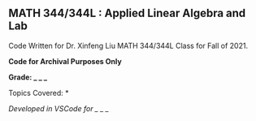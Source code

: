## MATH 344/344L : Applied Linear Algebra and Lab
Code Written for Dr. Xinfeng Liu MATH 344/344L Class for Fall of 2021.

**Code for Archival Purposes Only**

**Grade: _ _ _**

Topics Covered: 
* 



*Developed in VSCode for _ _ _*

